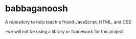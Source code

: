 # babbaganoosh
A repository to help teach a friend JavaScript, HTML, and CSS

  -we will not be using a library or framework for this project
